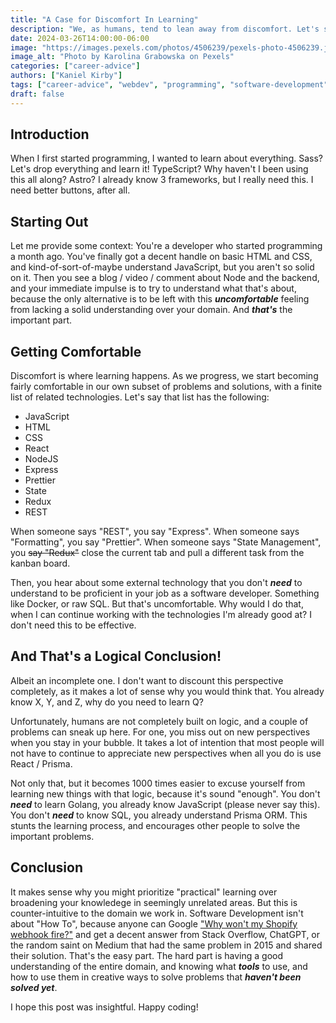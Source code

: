 ```yaml
---
title: "A Case for Discomfort In Learning"
description: "We, as humans, tend to lean away from discomfort. Let's see what that means for us."
date: 2024-03-26T14:00:00-06:00
image: "https://images.pexels.com/photos/4506239/pexels-photo-4506239.jpeg"
image_alt: "Photo by Karolina Grabowska on Pexels"
categories: ["career-advice"]
authors: ["Kaniel Kirby"]
tags: ["career-advice", "webdev", "programming", "software-development", "continuous-learning", "newbies"]
draft: false
---
```


## Introduction

When I first started programming, I wanted to learn about everything. Sass? Let's drop everything and learn it! TypeScript? Why haven't I been using this all along? Astro? I already know 3 frameworks, but I really need this. I need better buttons, after all.

## Starting Out

Let me provide some context: You're a developer who started programming a month ago. You've finally got a decent handle on basic HTML and CSS, and kind-of-sort-of-maybe understand JavaScript, but you aren't so solid on it. Then you see a blog / video / comment about Node and the backend, and your immediate impulse is to try to understand what that's about, because the only alternative is to be left with this ***uncomfortable*** feeling from lacking a solid understanding over your domain. And ***that's*** the important part.

## Getting Comfortable

Discomfort is where learning happens. As we progress, we start becoming fairly comfortable in our own subset of problems and solutions, with a finite list of related technologies. Let's say that list has the following:

- JavaScript
- HTML
- CSS
- React
- NodeJS
- Express
- Prettier
- State
- Redux
- REST

When someone says "REST", you say "Express". When someone says "Formatting", you say "Prettier". When someone says "State Management", you ~~say "Redux"~~ close the current tab and pull a different task from the kanban board.

Then, you hear about some external technology that you don't ***need*** to understand to be proficient in your job as a software developer. Something like Docker, or raw SQL. But that's uncomfortable. Why would I do that, when I can continue working with the technologies I'm already good at? I don't need this to be effective.

## And That's a Logical Conclusion!

Albeit an incomplete one. I don't want to discount this perspective completely, as it makes a lot of sense why you would think that. You already know X, Y, and Z, why do you need to learn Q?

Unfortunately, humans are not completely built on logic, and a couple of problems can sneak up here. For one, you miss out on new perspectives when you stay in your bubble. It takes a lot of intention that most people will not have to continue to appreciate new perspectives when all you do is use React / Prisma.

Not only that, but it becomes 1000 times easier to excuse yourself from learning new things with that logic, because it's sound "enough". You don't ***need*** to learn Golang, you already know JavaScript (please never say this). You don't ***need*** to know SQL, you already understand Prisma ORM. This stunts the learning process, and encourages other people to solve the important problems.

## Conclusion

It makes sense why you might prioritize "practical" learning over broadening your knowledege in seemingly unrelated areas. But this is counter-intuitive to the domain we work in. Software Development isn't about "How To", because anyone can Google ["Why won't my Shopify webhook fire?"](https://domesoftware/blog/shopify-in-legacy-systems) and get a decent answer from Stack Overflow, ChatGPT, or the random saint on Medium that had the same problem in 2015 and shared their solution. That's the easy part. The hard part is having a good understanding of the entire domain, and knowing what ***tools*** to use, and how to use them in creative ways to solve problems that ***haven't been solved yet***.

I hope this post was insightful. Happy coding!
